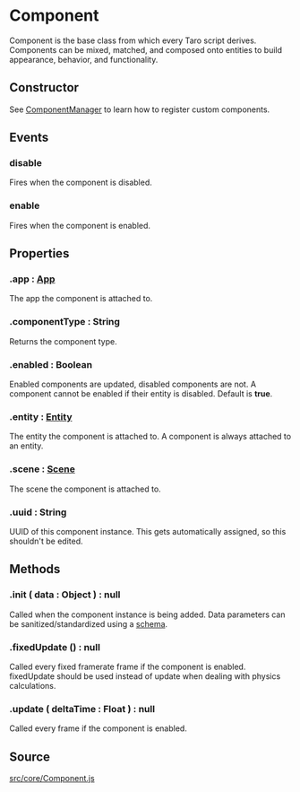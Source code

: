 # Component

Component is the base class from which every Taro script derives. Components can be mixed, matched, and composed onto entities to build appearance, behavior, and functionality.

## Constructor

See [ComponentManager](api/core/ComponentManager) to learn how to register custom components.

## Events

### disable
Fires when the component is disabled.

### enable
Fires when the component is enabled.

## Properties

### .<a>app</a> : <span class="param">[App](api/core/App)</span>
The app the component is attached to.

### .<a>componentType</a> : <span class="param">String</span>
Returns the component type.

### .<a>enabled</a> : <span class="param">Boolean</span>
Enabled components are updated, disabled components are not. A component cannot be enabled if their entity is disabled. Default is **true**.

### .<a>entity</a> : <span class="param">[Entity](api/core/Entity)</span>
The entity the component is attached to. A component is always attached to an entity.

### .<a>scene</a> : <span class="param">[Scene](api/core/Scene)</span>
The scene the component is attached to.

### .<a>uuid</a> : <span class="param">String</span>
UUID of this component instance. This gets automatically assigned, so this shouldn't be edited.

## Methods

### .<a>init</a> ( data : <span class="param">Object</span> ) : <span class="param">null</span>
Called when the component instance is being added. Data parameters can be sanitized/standardized using a [schema](api/core/ComponentManager?id=schema).

### .<a>fixedUpdate</a> () : <span class="param">null</span>
Called every fixed framerate frame if the component is enabled. fixedUpdate should be used instead of update when dealing with physics calculations.

### .<a>update</a> ( deltaTime : <span class="param">Float</span> ) : <span class="param">null</span>
Called every frame if the component is enabled.

## Source
[src/core/Component.js](https://github.com/Cloud9c/taro/blob/master/src/core/Component.js)